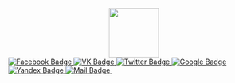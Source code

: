 <div id="header" align="center">
  <img src="https://media.giphy.com/media/EOmYN5kVP3W2Lyn6dx/giphy.gif" width="100"/> <!-- вместо ссылки любую gif -->
</div>
<div id="badges">
  <a href="your-facebook-URL">
    <img src="https://img.shields.io/badge/Facebook-blue?style=for-the-badge&logo=Facebook&logoColor=white" alt="Facebook Badge"/>
  </a>
  <a href="your-vk-URL">
    <img src="https://img.shields.io/badge/VK-blue?style=for-the-badge&logo=VK&logoColor=white" alt="VK Badge"/>
  </a>
  <a href="your-twitter-URL">
    <img src="https://img.shields.io/badge/Twitter-blue?style=for-the-badge&logo=twitter&logoColor=white" alt="Twitter Badge"/>
  </a>
  <a href="your-google-URL">
    <img src="https://img.shields.io/badge/Google-red?style=for-the-badge&logo=google&logoColor=white" alt="Google Badge"/>
  </a>
  <a href="your-yandex-URL">
    <img src="https://img.shields.io/badge/Yandex-yellow?style=for-the-badge&logo=yandex&logoColor=white" alt="Yandex Badge"/>
  </a>
  <a href="your-mail-URL">
    <img src="https://img.shields.io/badge/Mail.ru-purple?style=for-the-badge&logo=yandex&logoColor=white" alt="Mail Badge"/>
  </a>
  <img src="https://komarev.com/ghpvc/?username=Guseynov1&style=flat-square&color=green" alt=""/>
</div>

